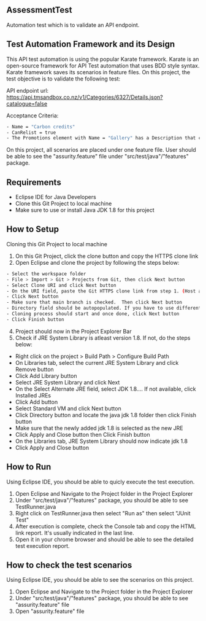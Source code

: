 ## AssessmentTest
Automation test which is to validate an API endpoint.

## Test Automation Framework and its Design
This API test automation is using the popular Karate framework. Karate is an open-source framework for API Test automation that uses BDD style syntax.  
Karate framework saves its scenarios in feature files.  On this project, the test objective is to validate the following test:

API endpoint url: https://api.tmsandbox.co.nz/v1/Categories/6327/Details.json?catalogue=false

Acceptance Criteria:
```sh
- Name = "Carbon credits"
- CanRelist = true
- The Promotions element with Name = "Gallery" has a Description that contains the text "Good position in category"
```
      
On this project, all scenarios are placed under one feature file. 
User should be able to see the "assurity.feature" file under "src/test/java"/"features" package.

## Requirements
- Eclipse IDE for Java Developers
- Clone this Git Project to local machine
- Make sure to use or install Java JDK 1.8 for this project

## How to Setup
Cloning this Git Project to local machine
1. On this Git Project, click the clone button and copy the HTTPS clone link
2. Open Eclipse and clone the project by following the steps below:
```sh
- Select the workspace folder
- File > Import > Git > Projects from Git, then click Next button
- Select Clone URI and click Next button
- On the URI field, paste the Git HTTPS clone link from step 1. (Host and Repository Path should automatically populated after filling the URI field.)
- Click Next button
- Make sure that main branch is checked.  Then click Next button
- Directory field should be autopopulated. If you have to use different parent folder, then change and click Next button
- Cloning process should start and once done, click Next button
- Click Finish button
```
4. Project should now in the Project Explorer Bar
5. Check if JRE System Library is atleast version 1.8.  If not, do the steps below:
- Right click on the project > Build Path > Configure Build Path
- On Libraries tab, select the current JRE System Library and click Remove button
- Click Add Library button
- Select JRE System Library and click Next
- On the Select Alternate JRE field,  select JDK 1.8.... If not available, click Installed JREs
- Click Add button
- Select Standard VM and click Next button
- Click Directory button and locate the java jdk 1.8 folder then click Finish button
- Make sure that the newly added jdk 1.8 is selected as the new JRE
- Click Apply and Close button then Click Finish button
- On the Libraries tab, JRE System Library should now indicate jdk 1.8
- Click Apply and Close button

## How to Run
Using Eclipse IDE, you should be able to quicly execute the test execution.
1. Open Eclipse and Navigate to the Project folder in the Project Explorer
2. Under "src/test/java"/"features" package, you should be able to see TestRunner.java
3. Right click on TestRunner.java then select "Run as" then select "JUnit Test"
4. After execution is complete, check the Console tab and copy the HTML link report.  It's usually indicated in the last line.
5. Open it in your chrome browser and should be able to see the detailed test execution report.

## How to check the test scenarios
Using Eclipse IDE, you should be able to see the scenarios on this project.
1. Open Eclipse and Navigate to the Project folder in the Project Explorer
2. Under "src/test/java"/"features" package, you should be able to see "assurity.feature" file
3. Open "assurity.feature" file                 
